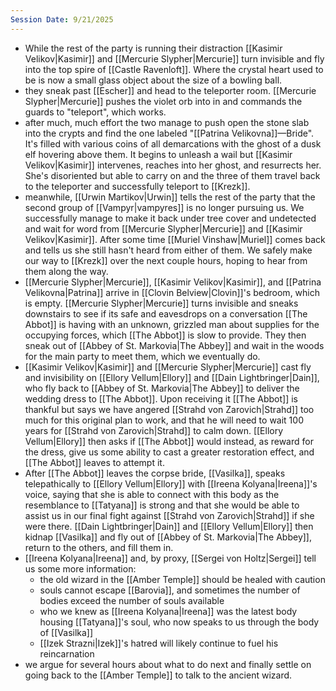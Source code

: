 ```yaml
---
Session Date: 9/21/2025
---
```

- While the rest of the party is running their distraction [[Kasimir Velikov|Kasimir]] and [[Mercurie Slypher|Mercurie]] turn invisible and fly into the top spire of [[Castle Ravenloft]]. Where the crystal heart used to be is now a small glass object about the size of a bowling ball.
- they sneak past [[Escher]] and head to the teleporter room. [[Mercurie Slypher|Mercurie]] pushes the violet orb into in and commands the guards to "teleport", which works.
- after much, much effort the two manage to push open the stone slab into the crypts and find the one labeled "[[Patrina Velikovna]]—Bride". It's filled with various coins of all demarcations with the ghost of a dusk elf hovering above them. It begins to unleash a wail but [[Kasimir Velikov|Kasimir]] intervenes, reaches into her ghost, and resurrects her. She's disoriented but able to carry on and the three of them travel back to the teleporter and successfully teleport to [[Krezk]].
- meanwhile, [[Urwin Martikov|Urwin]] tells the rest of the party that the second group of [[Vampyr|vampyres]] is no longer pursuing us. We successfully manage to make it back under tree cover and undetected and wait for word from [[Mercurie Slypher|Mercurie]] and [[Kasimir Velikov|Kasimir]]. After some time [[Muriel Vinshaw|Muriel]] comes back and tells us she still hasn't heard from either of them. We safely make our way to [[Krezk]] over the next couple hours, hoping to hear from them along the way.
- [[Mercurie Slypher|Mercurie]], [[Kasimir Velikov|Kasimir]], and [[Patrina Velikovna|Patrina]] arrive in [[Clovin Belview|Clovin]]'s bedroom, which is empty. [[Mercurie Slypher|Mercurie]] turns invisible and sneaks downstairs to see if its safe and eavesdrops on a conversation [[The Abbot]] is having with an unknown, grizzled man about supplies for the occupying forces, which [[The Abbot]] is slow to provide. They then sneak out of [[Abbey of St. Markovia|The Abbey]] and wait in the woods for the main party to meet them, which we eventually do.
- [[Kasimir Velikov|Kasimir]] and [[Mercurie Slypher|Mercurie]] cast fly and invisibility on [[Ellory Vellum|Ellory]] and [[Dain Lightbringer|Dain]], who fly back to [[Abbey of St. Markovia|The Abbey]] to deliver the wedding dress to [[The Abbot]]. Upon receiving it [[The Abbot]] is thankful but says we have angered [[Strahd von Zarovich|Strahd]] too much for this original plan to work, and that he will need to wait 100 years for [[Strahd von Zarovich|Strahd]] to calm down. [[Ellory Vellum|Ellory]] then asks if [[The Abbot]] would instead, as reward for the dress, give us some ability to cast a greater restoration effect, and [[The Abbot]] leaves to attempt it. 
- After [[The Abbot]] leaves the corpse bride, [[Vasilka]], speaks telepathically to [[Ellory Vellum|Ellory]] with [[Ireena Kolyana|Ireena]]'s voice, saying that she is able to connect with this body as the resemblance to [[Tatyana]] is strong and that she would be able to assist us in our final fight against [[Strahd von Zarovich|Strahd]] if she were there. [[Dain Lightbringer|Dain]] and [[Ellory Vellum|Ellory]] then kidnap [[Vasilka]] and fly out of [[Abbey of St. Markovia|The Abbey]], return to the others, and fill them in.
- [[Ireena Kolyana|Ireena]] and, by proxy, [[Sergei von Holtz|Sergei]] tell us some more information:
	- the old wizard in the [[Amber Temple]] should be healed with caution
	- souls cannot escape [[Barovia]], and sometimes the number of bodies exceed the number of souls available
	- who we knew as [[Ireena Kolyana|Ireena]] was the latest body housing [[Tatyana]]'s soul, who now speaks to us through the body of [[Vasilka]]
	- [[Izek Strazni|Izek]]'s hatred will likely continue to fuel his reincarnation
- we argue for several hours about what to do next and finally settle on going back to the [[Amber Temple]] to talk to the ancient wizard.